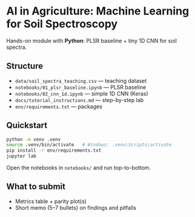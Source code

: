 # AI in Agriculture: Machine Learning for Soil Spectroscopy
Hands-on module with **Python**: PLSR baseline + tiny 1D CNN for soil spectra.

## Structure
- `data/soil_spectra_teaching.csv` — teaching dataset
- `notebooks/01_plsr_baseline.ipynb` — PLSR baseline
- `notebooks/02_cnn_1d.ipynb` — simple 1D CNN (Keras)
- `docs/tutorial_instructions.md` — step-by-step lab
- `env/requirements.txt` — packages

## Quickstart
```bash
python -m venv .venv
source .venv/bin/activate   # Windows: .venv\Scripts\activate
pip install -r env/requirements.txt
jupyter lab
```
Open the notebooks in `notebooks/` and run top-to-bottom.

## What to submit
- Metrics table + parity plot(s)
- Short memo (5–7 bullets) on findings and pitfalls
